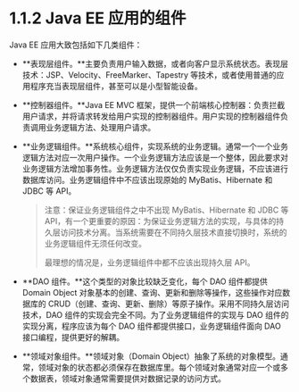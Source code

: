 # 1.1.2 Java EE 应用的组件

Java EE 应用大致包括如下几类组件：

* **表现层组件。**主要负责用户输入数据，或者向客户显示系统状态。表现层技术：JSP、Velocity、FreeMarker、Tapestry 等技术，或者使用普通的应用程序充当表现层组件，甚至可以是小型智能设备。
* **控制器组件。**Java EE MVC 框架，提供一个前端核心控制器：负责拦截用户请求，并将请求转发给用户实现的控制器组件。用户实现的控制器组件负责调用业务逻辑方法、处理用户请求。
* **业务逻辑组件。**系统核心组件，实现系统的业务逻辑。通常一个一个业务逻辑方法对应一次用户操作。一个业务逻辑方法应该是一个整体，因此要求对业务逻辑方法增加事务性。业务逻辑方法仅仅负责实现业务逻辑，不应该进行数据库访问。业务逻辑组件中不应该出现原始的 MyBatis、Hibernate 和 JDBC 等 API。

  > 注意：保证业务逻辑组件之中不出现 MyBatis、Hibernate 和 JDBC 等 API，有一个更重要的原因：为保证业务逻辑方法的实现，与具体的持久层访问技术分离。当系统需要在不同持久层技术直接切换时，系统的业务逻辑组件无须任何改变。
  >
  > 最理想的情况是，业务逻辑组件中都不应该出现持久层 API。

* **DAO 组件。**这个类型的对象比较缺乏变化，每个 DAO 组件都提供 Domain Object 对象基本的创建、查询、更新和删除等操作，这些操作对应数据库的 CRUD（创建、查询、更新、删除）等原子操作。采用不同持久层访问技术，DAO 组件的实现会完全不同。为了业务逻辑组件的实现与 DAO 组件的实现分离，程序应该为每个 DAO 组件都提供接口，业务逻辑组件面向 DAO 接口编程，提供更好的解耦。

* **领域对象组件。**领域对象（Domain Object）抽象了系统的对象模型。通常，领域对象的状态都必须保存在数据库里。每个领域对象通常对应一个或多个数据表，领域对象通常需要提供对数据记录的访问方式。



